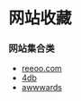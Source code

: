 ﻿# 网站收藏

### 网站集合类

* [reeoo.com](http://reeoo.com/)
* [4db](http://4db.cc/)
* [awwwards](http://www.awwwards.com/)

